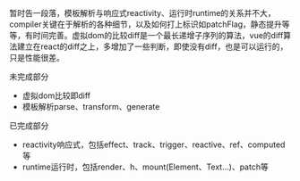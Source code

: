 暂时告一段落，模板解析与响应式reactivity、运行时runtime的关系并不大，compiler关键在于解析的各种细节，以及如何打上标识如patchFlag，静态提升等等，有时间完善。虚拟dom的比较diff是一个最长递增子序列的算法，vue的diff算法建立在react的diff之上，多增加了一些判断，即使没有diff，也是可以运行的，只是性能很差。

未完成部分

- 虚拟dom比较即diff
- 模板解析parse、transform、generate

已完成部分

- reactivity响应式，包括effect、track、trigger、reactive、ref、computed等
- runtime运行时，包括render、h、mount(Element、Text...)、patch等
